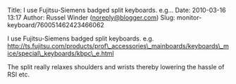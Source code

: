 Title: I use Fujitsu-Siemens badged split keyboards.  e.g...
Date: 2010-03-16 13:17
Author: Russel Winder (noreply@blogger.com)
Slug: monitor-keyboard/760051462423466062

I use Fujitsu-Siemens badged split keyboards. e.g.
http://ts.fujitsu.com/products/prof\_accessories\_mainboards/keyboards\_mice/special\_keyboards/kbpc\_e.html  
  
The split really relaxes shoulders and wrists thereby lowering the
hassle of RSI etc.

